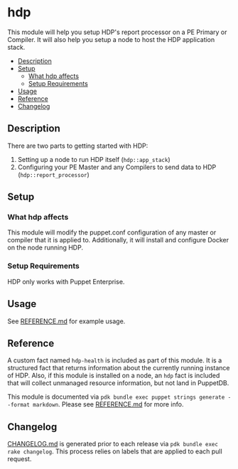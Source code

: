 
# hdp

This module will help you setup HDP's report processor on a PE Primary or Compiler. It will also help you setup a node to host the HDP application stack.

- [Description](#description)
- [Setup](#setup)
  - [What hdp affects](#what-hdp-affects)
  - [Setup Requirements](#setup-requirements)
- [Usage](#usage)
- [Reference](#reference)
- [Changelog](#changelog)

## Description

There are two parts to getting started with HDP:

1. Setting up a node to run HDP itself (`hdp::app_stack`)
2. Configuring your PE Master and any Compilers to send data to HDP (`hdp::report_processor`)

## Setup

### What hdp affects

This module will modify the puppet.conf configuration of any master or compiler that it is applied to. Additionally, it will install and configure Docker on the node running HDP.

### Setup Requirements

HDP only works with Puppet Enterprise.

## Usage

See [REFERENCE.md](REFERENCE.md) for example usage.

## Reference

A custom fact named `hdp-health` is included as part of this module. It is a structured fact that returns information about the currently running instance of HDP.
Also, if this module is installed on a node, an `hdp` fact is included that will collect unmanaged resource information, but not land in PuppetDB.

This module is documented via `pdk bundle exec puppet strings generate --format markdown`. Please see [REFERENCE.md](REFERENCE.md) for more info.

## Changelog

[CHANGELOG.md](CHANGELOG.md) is generated prior to each release via `pdk bundle exec rake changelog`. This process relies on labels that are applied to each pull request.
